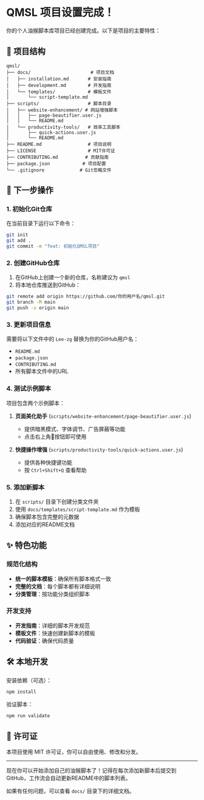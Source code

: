 # QMSL 项目设置完成！

你的个人油猴脚本库项目已经创建完成。以下是项目的主要特性：

## 📁 项目结构

```
qmsl/
├── docs/                      # 项目文档
│   ├── installation.md       # 安装指南
│   ├── development.md        # 开发指南
│   └── templates/            # 模板文件
│       └── script-template.md
├── scripts/                  # 脚本目录
│   ├── website-enhancement/ # 网站增强脚本
│   │   ├── page-beautifier.user.js
│   │   └── README.md
│   └── productivity-tools/   # 效率工具脚本
│       ├── quick-actions.user.js
│       └── README.md
├── README.md                 # 项目说明
├── LICENSE                   # MIT许可证
├── CONTRIBUTING.md          # 贡献指南
├── package.json            # 项目配置
└── .gitignore             # Git忽略文件
```

## 🚀 下一步操作

### 1. 初始化Git仓库

在当前目录下运行以下命令：

```bash
git init
git add .
git commit -m "feat: 初始化QMSL项目"
```

### 2. 创建GitHub仓库

1. 在GitHub上创建一个新的仓库，名称建议为 `qmsl`
2. 将本地仓库推送到GitHub：

```bash
git remote add origin https://github.com/你的用户名/qmsl.git
git branch -M main
git push -u origin main
```

### 3. 更新项目信息

需要将以下文件中的 `Lee-zg` 替换为你的GitHub用户名：

- `README.md`
- `package.json`
- `CONTRIBUTING.md`
- 所有脚本文件中的URL

### 4. 测试示例脚本

项目包含两个示例脚本：

1. **页面美化助手** (`scripts/website-enhancement/page-beautifier.user.js`)
   - 提供暗黑模式、字体调节、广告屏蔽等功能
   - 点击右上角🎨按钮即可使用

2. **快捷操作增强** (`scripts/productivity-tools/quick-actions.user.js`)
   - 提供各种快捷键功能
   - 按 `Ctrl+Shift+Q` 查看帮助

### 5. 添加新脚本

1. 在 `scripts/` 目录下创建分类文件夹
2. 使用 `docs/templates/script-template.md` 作为模板
3. 确保脚本包含完整的元数据
4. 添加对应的README文档

## ✨ 特色功能

### 规范化结构

- **统一的脚本模板**：确保所有脚本格式一致
- **完整的文档**：每个脚本都有详细说明
- **分类管理**：按功能分类组织脚本

### 开发支持

- **开发指南**：详细的脚本开发规范
- **模板文件**：快速创建新脚本的模板
- **代码验证**：确保代码质量

## 🛠️ 本地开发

安装依赖（可选）：

```bash
npm install
```

验证脚本：

```bash
npm run validate
```

## 📄 许可证

本项目使用 MIT 许可证，你可以自由使用、修改和分发。

---

现在你可以开始添加自己的油猴脚本了！记得在每次添加新脚本后提交到GitHub，工作流会自动更新README中的脚本列表。

如果有任何问题，可以查看 `docs/` 目录下的详细文档。